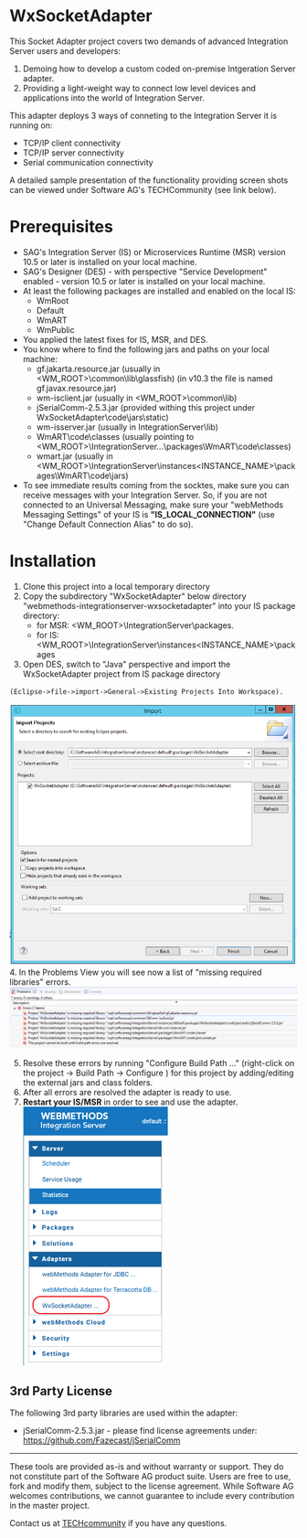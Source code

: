 # WxSocketAdapter

This Socket Adapter project covers two demands of advanced Integration Server users and developers:
1. Demoing how to develop a custom coded on-premise Intgeration Server adapter.
2. Providing a light-weight way to connect low level devices and applications into the world of Integration Server.

This adapter deploys 3 ways of conneting to the Integration Server it is running on:

* TCP/IP client connectivity
* TCP/IP server connectivity
* Serial communication connectivity

A detailed sample presentation of the functionality providing screen shots can be viewed under Software AG's TECHCommunity (see link below).

# Prerequisites

* SAG's Integration Server (IS) or Microservices Runtime (MSR) version 10.5 or later is installed on your local machine.
* SAG's Designer (DES) - with perspective "Service Development" enabled - version 10.5 or later is installed on your local machine.
* At least the following packages are installed and enabled on the local IS:
    * WmRoot
    * Default
    * WmART
    * WmPublic
* You applied the latest fixes for IS, MSR, and DES.
* You know where to find the following jars and paths on your local machine:
    * gf.jakarta.resource.jar (usually in <WM_ROOT>\common\lib\glassfish) (in v10.3 the file is named gf.javax.resource.jar)
    * wm-isclient.jar (usually in <WM_ROOT>\common\lib)
    * jSerialComm-2.5.3.jar (provided withing this project under WxSocketAdapter\code\jars\static)
    * wm-isserver.jar (usually in IntegrationServer\lib)
    * WmART\code\classes (usually pointing to <WM_ROOT>\IntegrationServer\...\packages\WmART\code\classes)
    * wmart.jar (usually in <WM_ROOT>\IntegrationServer\instances\<INSTANCE_NAME>\packages\WmART\code\jars\)
* To see immediate results coming from the socktes, make sure you can receive messages with your Integration Server. So, if you are not connected to an Universal Messaging, make sure your "webMethods Messaging Settings" of your IS is **"IS_LOCAL_CONNECTION"** (use "Change Default Connection Alias" to do so). 


# Installation

1. Clone this project into a local temporary directory
2. Copy the subdirectory "WxSocketAdapter" below directory "webmethods-integrationserver-wxsocketadapter" into your IS package directory:
    - for MSR: <WM_ROOT>\IntegrationServer\packages.
    - for IS: <WM_ROOT>\IntegrationServer\instances\<INSTANCE_NAME>\packages
3. Open DES, switch to "Java" perspective and import the WxSocketAdapter project from IS package directory
```
(Eclipse->file->import->General->Existing Projects Into Workspace).
```
![Import Project](./resources/import.png)
4. In the Problems View you will see now a list of "missing required libraries" errors.
![Problems View](./resources/problems_view.png)

5. Resolve these errors by running "Configure Build Path ..." (right-click on the project -> Build Path -> Configure ) for this project by adding/editing the external jars and class folders.
6. After all errors are resolved the adapter is ready to use.
7. **Restart your IS/MSR** in order to see and use the adapter.
![Adapters](./resources/adapters.png)




## 3rd Party License
The following 3rd party libraries are used within the adapter:

* jSerialComm-2.5.3.jar - please find license agreements under: https://github.com/Fazecast/jSerialComm

***

These tools are provided as-is and without warranty or support. They do not constitute part of the Software AG product suite. Users are free to use, fork and modify them, subject to the license agreement. While Software AG welcomes contributions, we cannot guarantee to include every contribution in the master project.

Contact us at [TECHcommunity](mailto:technologycommunity@softwareag.com?subject=Github/SoftwareAG) if you have any questions.


